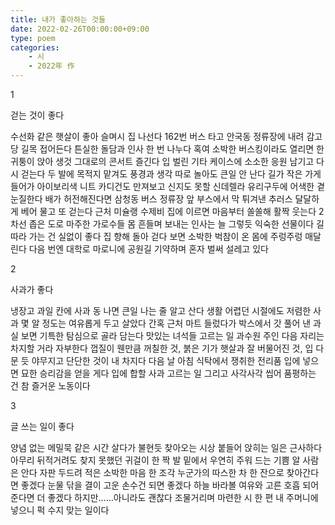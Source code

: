 ```yaml
---
title: 내가 좋아하는 것들
date: 2022-02-26T00:00:00+09:00
type: poem
categories:
    - 시
    - 2022年 作
---
```


1

걷는 것이 좋다

수선화 같은 햇살이 좋아 슬며시 집 나선다 162번 버스 타고 안국동 정류장에 내려 감고당 길목 접어든다 튼실한 돌담과 인사 한 번 나누다 혹여 소박한 버스킹이라도 열리면 한 귀퉁이 앉아 생것 그대로의 콘서트 즐긴다 입 벌린 기타 케이스에 소소한 응원 남기고 다시 걷는다 두 발에 목적지 맡겨도 풍경과 생각 따로 놀아도 큰일 안 난다 길가 작은 가게 들어가 아이보리색 니트 카디건도 만져보고 신지도 못할 신데렐라 유리구두에 어색한 곁눈질한다 배가 허전해진다면 삼청동 버스 정류장 앞 부스에서 막 튀겨낸 추러스 달달하게 베어 물고 또 걷는다 근처 미슐랭 수제비 집에 이르면 마음부터 쏠쏠해 활짝 웃는다 2차선 좁은 도로 마주한 가로수들 몸 흔들며 보내는 인사는 늘 그렇듯 익숙한 선물이다 길 따라 가는 건 실없이 좋다 집 향해 돌아 걷다 보면 소박한 벅참이 온 몸에 주렁주렁 매달린다 다음 번엔 대학로 마로니에 공원길 기약하며 혼자 벌써 설레고 있다

2

사과가 좋다

냉장고 과일 칸에 사과 동 나면 큰일 나는 줄 알고 산다 생활 어렵던 시절에도 저렴한 사과 몇 알 정도는 여유롭게 두고 살았다 간혹 근처 마트 들렀다가 박스에서 갓 풀어 낸 과실 보면 기특한 탐심으로 골라 담는다 맛있는 녀석들 고르는 일 과수원 주인 다음 자리는 차지할 거라 자부한다 껍질이 웬만큼 꺼칠한 것, 붉은 기가 햇살과 잘 버물어진 것, 입 다문 듯 야무지고 단단한 것이 내 차지다 다음 날 아침 식탁에서 쟁취한 전리품 입에 넣으면 묘한 승리감을 얻을 게다 입에 합할 사과 고르는 일 그리고 사각사각 씹어 품평하는 건 참 즐거운 노동이다

3

글 쓰는 일이 좋다

양념 없는 메밀묵 같은 시간 살다가 불현듯 찾아오는 시상 붙들어 앉히는 일은 근사하다 아무리 뒤적거려도 찾지 못했던 귀걸이 한 짝 발 밑에서 우연히 주워 드는 기쁨 알 사람은 안다 자판 두드려 적은 소박한 마음 한 조각 누군가의 따스한 차 한 잔으로 찾아간다면 좋겠다 눈물 닦을 결이 고운 손수건 되면 좋겠다 하늘 바라볼 여유와 고른 호흡 되어 준다면 더 좋겠다
하지만……아니라도 괜찮다 조물거리며 마련한 시 한 편 내 주머니에 넣으니 퍽 수지 맞는 일이다
